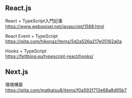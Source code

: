 ## React.js
React + TypeScript入門記事  
https://www.webopixel.net/javascript/1588.html  

React Event + TypeScript  
https://qiita.com/hikonaz/items/5d2a526a217e05162a0a  

Hooks + TypeScript  
https://fettblog.eu/typescript-react/hooks/

## Next.js
環境構築  
https://qiita.com/matkatsu8/items/f0a592f713e68a8d95b7  